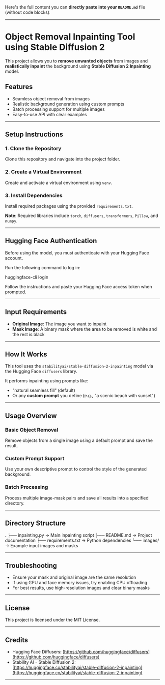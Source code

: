 Here's the full content you can **directly paste into your `README.md`** file (without code blocks):

---

# Object Removal Inpainting Tool using Stable Diffusion 2

This project allows you to **remove unwanted objects** from images and **realistically inpaint** the background using **Stable Diffusion 2 Inpainting** model.

## Features

* Seamless object removal from images
* Realistic background generation using custom prompts
* Batch processing support for multiple images
* Easy-to-use API with clear examples

---

## Setup Instructions

### 1. Clone the Repository

Clone this repository and navigate into the project folder.

### 2. Create a Virtual Environment

Create and activate a virtual environment using `venv`.

### 3. Install Dependencies

Install required packages using the provided `requirements.txt`.

**Note**: Required libraries include `torch`, `diffusers`, `transformers`, `Pillow`, and `numpy`.

---

## Hugging Face Authentication

Before using the model, you must authenticate with your Hugging Face account.

Run the following command to log in:

huggingface-cli login

Follow the instructions and paste your Hugging Face access token when prompted.

---

## Input Requirements

* **Original Image**: The image you want to inpaint
* **Mask Image**: A binary mask where the area to be removed is white and the rest is black

---

## How It Works

This tool uses the `stabilityai/stable-diffusion-2-inpainting` model via the Hugging Face `diffusers` library.

It performs inpainting using prompts like:

* "natural seamless fill" (default)
* Or any **custom prompt** you define (e.g., "a scenic beach with sunset")

---

## Usage Overview

### Basic Object Removal

Remove objects from a single image using a default prompt and save the result.

### Custom Prompt Support

Use your own descriptive prompt to control the style of the generated background.

### Batch Processing

Process multiple image-mask pairs and save all results into a specified directory.

---

## Directory Structure

.
├── inpainting.py             → Main inpainting script
├── README.md                 → Project documentation
├── requirements.txt          → Python dependencies
└── images/                   → Example input images and masks

---

## Troubleshooting

* Ensure your mask and original image are the same resolution
* If using GPU and face memory issues, try enabling CPU offloading
* For best results, use high-resolution images and clear binary masks

---

## License

This project is licensed under the MIT License.

---

## Credits

* Hugging Face Diffusers: [https://github.com/huggingface/diffusers](https://github.com/huggingface/diffusers)
* Stability AI - Stable Diffusion 2: [https://huggingface.co/stabilityai/stable-diffusion-2-inpainting](https://huggingface.co/stabilityai/stable-diffusion-2-inpainting)

---
